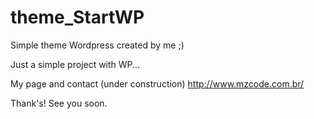 # theme_StartWP
Simple theme Wordpress created by me ;)

Just a simple project with WP... 

My page and contact (under construction)
http://www.mzcode.com.br/

Thank's!
See you soon.
